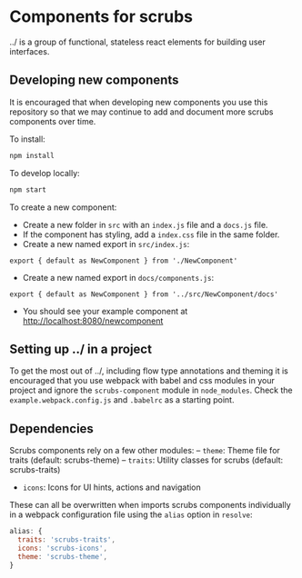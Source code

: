 # Components for scrubs
../ is a group of functional, stateless react elements for building user interfaces.

## Developing new components
It is encouraged that when developing new components you use this repository so that we may continue to add and document more scrubs components over time.

To install:
``` javascript
npm install
```

To develop locally:
``` javascript
npm start
```

To create a new component:
- Create a new folder in `src` with an `index.js` file and a `docs.js` file.
- If the component has styling, add a `index.css` file in the same folder.
- Create a new named export in `src/index.js`:
```
export { default as NewComponent } from './NewComponent'
```
- Create a new named export in `docs/components.js`:
```
export { default as NewComponent } from '../src/NewComponent/docs'
```
- You should see your example component at [http://localhost:8080/newcomponent](http://localhost:8080/newcomponent)

## Setting up ../ in a project
To get the most out of ../, including flow type annotations and theming it is encouraged that you use webpack with babel and css modules in your project and ignore the `scrubs-component` module in `node_modules`. Check the `example.webpack.config.js` and `.babelrc` as a starting point.

## Dependencies
Scrubs components rely on a few other modules:
– `theme`: Theme file for traits (default: scrubs-theme)
– `traits`: Utility classes for scrubs (default: scrubs-traits)
- `icons`: Icons for UI hints, actions and navigation

These can all be overwritten when imports scrubs components individually in a webpack configuration file using the `alias` option in `resolve`:
```javascript
alias: {
  traits: 'scrubs-traits',
  icons: 'scrubs-icons',
  theme: 'scrubs-theme',
}
```
